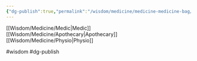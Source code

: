 ```yaml
---
{"dg-publish":true,"permalink":"/wisdom/medicine/medicine-medicine-bag/"}
---
```


[[Wisdom/Medicine/Medic\|Medic]]
[[Wisdom/Medicine/Apothecary\|Apothecary]]
[[Wisdom/Medicine/Physio\|Physio]]


#wisdom #dg-publish